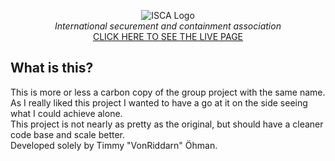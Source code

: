<p align="center">
  <img src="https://github.com/VonRiddarn/isca-monster-database/blob/main/public/resources/isca_labs.png?raw=true" alt="ISCA Logo" /> <br />
  <i>International securement and containment association</i><br />
  <a href="https://vonriddarn.github.io/personal-isca-monster-database/public/">CLICK HERE TO SEE THE LIVE PAGE</a>
</p>

## What is this?
This is more or less a carbon copy of the group project with the same name.<br />
As I really liked this project I wanted to have a go at it on the side seeing what I could achieve alone. <br />
This project is not nearly as pretty as the original, but should have a cleaner code base and scale better.<br />
Developed solely by Timmy "VonRiddarn" Öhman.
